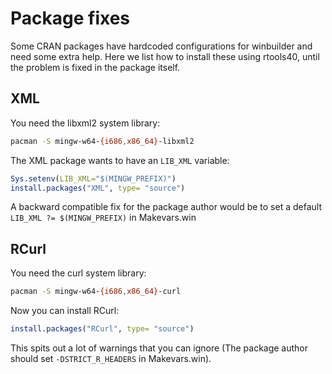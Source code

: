 # Package fixes

Some CRAN packages have hardcoded configurations for winbuilder and need some extra help. Here we list how to install these using rtools40, until the problem is fixed in the package itself.

## XML

You need the libxml2 system library:

```sh
pacman -S mingw-w64-{i686,x86_64}-libxml2
```

The XML package wants to have an `LIB_XML` variable:

```r
Sys.setenv(LIB_XML="$(MINGW_PREFIX)")
install.packages("XML", type= "source")
```

A backward compatible fix for the package author would be to set a default `LIB_XML ?= $(MINGW_PREFIX)` in Makevars.win


## RCurl

You need the curl system library:

```sh
pacman -S mingw-w64-{i686,x86_64}-curl
```

Now you can install RCurl:

```r
install.packages("RCurl", type= "source")
```

This spits out a lot of warnings that you can ignore (The package author should set `-DSTRICT_R_HEADERS` in Makevars.win).


